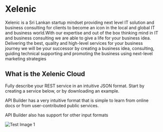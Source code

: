 # Xelenic 

Xelenic  is a Sri Lankan startup mindset providing next level IT solution and business consulting for clients to become
an icon in the local and global IT and business world.With our expertise and out of the box thinking mind in IT and business consulting we are able to give a life for your business idea. Delivering the best, quality and high-level services for your business journey we will be your successor by creating a business idea, consulting, guiding technical supporting and promoting the business using next-level marketing strategies


## What is the Xelenic Cloud

Fully describe your REST service in an intuitive JSON format. Start by creating a service below, or by downloading an example.

API Builder has a very intuitive format that is simple to learn from online docs or from user-contributed public services.

API Builder also has support for other input formats

![Test Image 1](https://raw.githubusercontent.com/Icovden/icoden_core/master/public/diagram.png)



